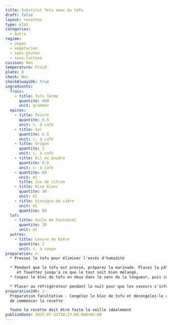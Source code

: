 ```yaml
---
title: Substitut feta avec du tofu
draft: false
layout: recettes
type: plat
categories:
  - Autre
regime:
  - vegan
  - vegetarien
  - sans-gluten
  - sans-lactose
cuisson: Non
temperature: Froid
plate: 8
check: Non
checkAlwaysOk: true
ingredients:
  frais:
    - title: Tofu ferme
      quantite: 400
      unit: grammes
  epices:
    - title: Poivre
      quantite: 0.5
      unit: c. à café
    - title: Sel
      quantite: 0.5
      unit: c. à café
    - title: Origan
      quantite: 1
      unit: c. à café
    - title: Ail en poudre
      quantite: 0.5
      unit: c. à café
    - quantite: 60
      unit: ml
      title: Jus de citron
    - title: Miso blanc
      quantite: 38
      unit: ml
    - title: Vinaigre de cidre
      unit: ml
      quantite: 80
  lof:
    - title: huile de tournesol
      quantite: 30
      unit: ml
  autres:
    - title: Levure de bière
      quantite: 2
      unit: c. à soupe
preparation: >-
  * Pressez le tofu pour éliminer l'excès d'humidité

  * Pendant que le tofu est pressé, préparez la marinade. Placez la pâte de miso, le vinaigre, le jus de citron, l'huile d'olive, la poudre d'ail, l'origan séché, la levure nutritionnelle, le sel, le poivre noir dans un grand bol
     et fouettez jusqu'à ce que le tout soit bien mélangé.
  * Coupez le bloc de tofu en deux dans le sens de la longueur, puis coupez-le en petits cubes. Ajoutez les cubes de tofu à la marinade, placez le couvercle sur le bol et secouez doucement pour enrober le tofu dans la marinade, ou utilisez une cuillère ou une spatule en silicone et mélangez délicatement les cubes de tofu dans la marinade. 

  * Placer au réfrigérateur pendant la nuit pour que les saveurs s'infusent pleinement dans le tofu.
preparation24h: |-
  Préparation facultative - Congelez le bloc de tofu et décongelez-le avant 
  de commencer la recette

  Toute la recette doit être faite la veille idéalement
publishDate: 2025-07-31T10:27:00.000+02:00
---
```

